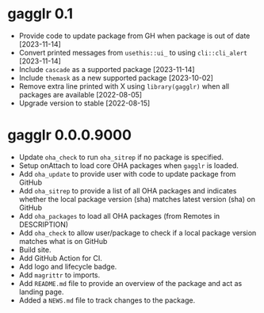 # gagglr 0.1
* Provide code to update package from GH when package is out of date [2023-11-14]
* Convert printed messages from `usethis::ui_` to using `cli::cli_alert` [2023-11-14]
* Include `cascade` as a supported package [2023-11-14]
* Include `themask` as a new supported package [2023-10-02]
* Remove extra line printed with X using `library(gagglr)` when all packages are available [2022-08-05]
* Upgrade version to stable [2022-08-15]

# gagglr 0.0.0.9000
* Update `oha_check` to run `oha_sitrep` if no package is specified.
* Setup onAttach to load core OHA packages when `gagglr` is loaded.
* Add `oha_update` to provide user with code to update package from GitHub
* Add `oha_sitrep` to provide a list of all OHA packages and indicates whether
 the local package version (sha) matches latest version (sha) on GitHub
* Add `oha_packages` to load all OHA packages (from Remotes in DESCRIPTION)
* Add `oha_check` to allow user/package to check if a local package version 
 matches what is on GitHub
* Build site.
* Add GitHub Action for CI.
* Add logo and lifecycle badge.
* Add `magrittr` to imports.
* Add `README.md` file to provide an overview of the package and act as landing page.
* Added a `NEWS.md` file to track changes to the package.

